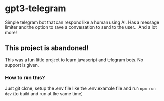 # gpt3-telegram
Simple telegram bot that can respond like a human using AI. Has a message limiter and the option to save a conversation to send to the user... And a lot more!

## This project is abandoned!
This was a fun little project to learn javascript and telegram bots. No support is given.

### How to run this?
Just git clone, setup the .env file like the .env.example file and run `npm run dev` (to build and run at the same time)
